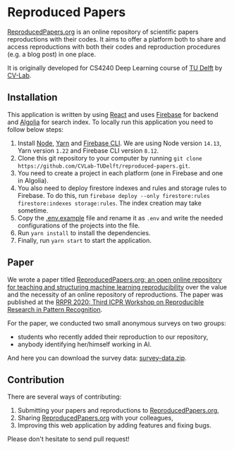 # Reproduced Papers

[ReproducedPapers.org](https://reproducedpapers.org) is an online repository of scientific papers reproductions with their codes. It aims to offer a platform both to share and access reproductions with both their codes and reproduction procedures (e.g. a blog post) in one place.

It is originally developed for CS4240 Deep Learning course of [TU Delft](https://www.tudelft.nl/) by [CV-Lab](https://www.tudelft.nl/ewi/over-de-faculteit/afdelingen/intelligent-systems/pattern-recognition-bioinformatics/computer-vision-lab/).

## Installation

This application is written by using [React](https://reactjs.org/) and uses [Firebase](https://firebase.google.com/) for backend and [Algolia](https://www.algolia.com/) for search index. To locally run this application you need to follow below steps:

1. Install [Node](https://nodejs.org/), [Yarn](https://yarnpkg.com/) and [Firebase CLI](https://firebase.google.com/docs/cli/). We are using Node version `14.13`, Yarn version `1.22` and Firebase CLI version `8.12`.
1. Clone this git repository to your computer by running `git clone https://github.com/CVLab-TUDelft/reproduced-papers.git`.
1. You need to create a project in each platform (one in Firebase and one in Algolia).
1. You also need to deploy firestore indexes and rules and storage rules to Firebase. To do this, run `firebase deploy --only firestore:rules firestore:indexes storage:rules`. The index creation may take sometime.
1. Copy the [.env.example](./.env.example) file and rename it as `.env` and write the needed configurations of the projects into the file.
1. Run `yarn install` to install the dependencies.
1. Finally, run `yarn start` to start the application.

## Paper

We wrote a paper titled [ReproducedPapers.org: an open online repository for teaching and structuring machine learning reproducibility](https://arxiv.org/abs/2012.01172) over the value and the necessity of an online repository of reproductions. The paper was published at the [RRPR 2020: Third ICPR Workshop on Reproducible Research in Pattern Recognition](https://rrpr2020.sciencesconf.org/).

For the paper, we conducted two small anonymous surveys on two groups:

- students who recently added their reproduction to our repository,
- anybody identifying her/himself working in AI.

And here you can download the survey data: [survey-data.zip](./public/survey-data.zip).

## Contribution

There are several ways of contributing:

1. Submitting your papers and reproductions to [ReproducedPapers.org](https://reproducedpapers.org),
1. Sharing [ReproducedPapers.org](https://reproducedpapers.org) with your colleagues,
1. Improving this web application by adding features and fixing bugs.

Please don't hesitate to send pull request!
